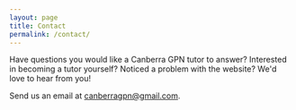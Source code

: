 ```yaml
---
layout: page
title: Contact
permalink: /contact/
---
```


Have questions you would like a Canberra GPN tutor to answer?  Interested in becoming a tutor yourself?  Noticed a problem with the website?  We'd love to hear from you!

Send us an email at [canberragpn@gmail.com](mailto:canberragpn@gmail.com).
